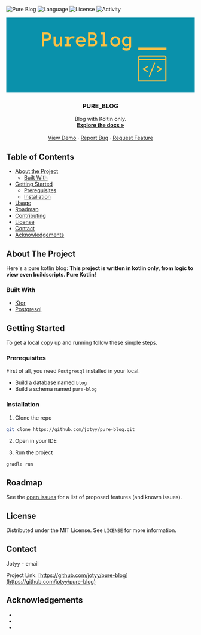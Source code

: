 ![Pure Blog](https://github.com/jotyy/pure-blog/workflows/Pure%20Blog/badge.svg)
![Language](https://img.shields.io/badge/kotlin-100%25-blue)
![License](https://img.shields.io/badge/license-MIT-green)
![Activity](https://img.shields.io/github/last-commit/jotyy/pure-blog?color=orange&label=last-commit)

<p align="center">
  <a href="https://github.com/github_username/repo">
    <img src="images/logo.png" alt="Logo" height="200">
  </a>
  <h3 align="center">PURE_BLOG</h3>

  <p align="center">
    Blog with Koltin only.
    <br />
    <a href="https://github.com/github_username/repo"><strong>Explore the docs »</strong></a>
    <br />
    <br />
    <a href="https://github.com/jotyy/pure-blog">View Demo</a>
    ·
    <a href="https://github.com/jotyy/pure-blog/issues">Report Bug</a>
    ·
    <a href="https://github.com/jotyy/pure-blog/issues">Request Feature</a>
  </p>





## Table of Contents

* [About the Project](#about-the-project)
  * [Built With](#built-with)
* [Getting Started](#getting-started)
  * [Prerequisites](#prerequisites)
  * [Installation](#installation)
* [Usage](#usage)
* [Roadmap](#roadmap)
* [Contributing](#contributing)
* [License](#license)
* [Contact](#contact)
* [Acknowledgements](#acknowledgements)



## About The Project

Here's a pure kotlin blog:
**This project is written in kotlin only, from logic to view even buildscripts. Pure Kotlin!**


### Built With

* [Ktor]()
* [Postgresql]()



## Getting Started

To get a local copy up and running follow these simple steps.

### Prerequisites

First of all, you need `Postgresql` installed in your local.
* Build a database named `blog`
* Build a schema named `pure-blog`



### Installation

1. Clone the repo
```sh
git clone https://github.com/jotyy/pure-blog.git
```
2. Open in your IDE

3. Run the project

```sh
gradle run
```



## Roadmap

See the [open issues](https://github.com/github_username/repo/issues) for a list of proposed features (and known issues).



## License

Distributed under the MIT License. See `LICENSE` for more information.



## Contact

Jotyy - email

Project Link: [https://github.com/jotyy/pure-blog](https://github.com/jotyy/pure-blog)



## Acknowledgements
* []()
* []()
* []()

